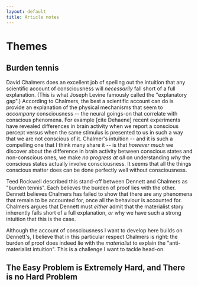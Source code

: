 ```yaml
---
layout: default
title: Article notes
---
```


# Themes

## Burden tennis

David Chalmers does an excellent job of spelling out the intuition that
any scientific account of consciousness will _necessarily_ fall short of
a full explanation. (This is what Joseph Levine famously called the
"explanatory gap".) According to Chalmers, the best a scientific account
can do is provide an explanation of the physical mechanisms that seem to
_accompany_ consciousness -- the neural goings-on that correlate with
conscious phenomena. For example [cite Dehaene] recent experiments have
revealed differences in brain activity when we report a conscious
percept versus when the same stimulus is presented to us in such a way
that we are not conscious of it. Chalmer's intuition -- and it is such a
compelling one that I think many share it -- is that _however much_ we
discover about the difference in brain activity between conscious states
and non-conscious ones, we make _no progress at all_ on understanding
_why_ the conscious states actually involve consciousness. It seems that
all the things conscious matter does can be done perfectly well without
consciousness.

Teed Rockwell described this stand-off between Dennett and Chalmers as
"burden tennis". Each believes the burden of proof lies with the other.
Dennett believes Chalmers has failed to show that there are any
phenomena that remain to be accounted for, once all the behaviour is
accounted for. Chalmers argues that Dennett must _either_ admit that the
materialist story inherently falls short of a full explanation, _or_ why
we have such a strong intuition that this is the case.

Although the account of consciousness I want to develop here builds on
Dennett's, I believe that in this particular respect Chalmers is right:
the burden of proof does indeed lie with the _materialist_ to explain
the "anti-materialist intuition". This is a challenge I want to tackle
head-on.

## The Easy Problem is Extremely Hard, and There is no Hard Problem

